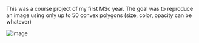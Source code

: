 This was a course project of my first MSc year. The goal was to reproduce an image using only up to 50 convex polygons (size, color, opacity can be whatever) 

![image](https://user-images.githubusercontent.com/22938566/136578800-2ac90a5b-ed05-40c2-91b7-9cd4d6d59f5e.png)
